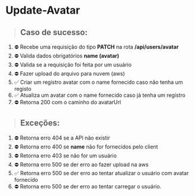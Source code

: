 # Update-Avatar

> ## Caso de sucesso:
1. ⛔️ Recebe uma requisição do tipo **PATCH** na rota **/api/users/avatar**
2. ⛔️ Valida dados obrigatórios **name (avatar)** 
3. ⛔️ Valida se a requisição foi feita por um usuário
4. ⛔️ Fazer upload do arquivo para nuvem (aws)
5. ✅ Criar um registro avatar com o name fornecido caso não tenha um registo
6. ✅ Atualiza um avatar com o name fornecido caso já tenha um registro
7. ⛔️ Retorna 200 com o caminho do avatarUrl

> ## Exceções:
1. ⛔️ Retorna erro 404 se a API não existir
2. ⛔️ Retorna erro 400 se **name** não for fornecidos pelo client
3. ⛔️ Retorna erro 403 se não for um usuário
4. ⛔️ Retorna erro 500 se der erro ao fazer upload na aws
5. ✅ Retorna erro 500 se der erro ao tentar atualizar o usuário com avatar fornecido
6. ⛔️ Retorna erro 500 se der erro ao tentar carregar o usuário.
